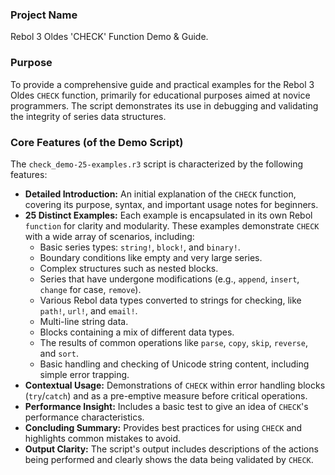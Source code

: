 ### Project Name
Rebol 3 Oldes 'CHECK' Function Demo & Guide.

### Purpose
To provide a comprehensive guide and practical examples for the Rebol 3 Oldes `CHECK` function, primarily for educational purposes aimed at novice programmers. The script demonstrates its use in debugging and validating the integrity of series data structures.

### Core Features (of the Demo Script)
The `check_demo-25-examples.r3` script is characterized by the following features:
*   **Detailed Introduction:** An initial explanation of the `CHECK` function, covering its purpose, syntax, and important usage notes for beginners.
*   **25 Distinct Examples:** Each example is encapsulated in its own Rebol `function` for clarity and modularity. These examples demonstrate `CHECK` with a wide array of scenarios, including:
    *   Basic series types: `string!`, `block!`, and `binary!`.
    *   Boundary conditions like empty and very large series.
    *   Complex structures such as nested blocks.
    *   Series that have undergone modifications (e.g., `append`, `insert`, `change` for case, `remove`).
    *   Various Rebol data types converted to strings for checking, like `path!`, `url!`, and `email!`.
    *   Multi-line string data.
    *   Blocks containing a mix of different data types.
    *   The results of common operations like `parse`, `copy`, `skip`, `reverse`, and `sort`.
    *   Basic handling and checking of Unicode string content, including simple error trapping.
*   **Contextual Usage:** Demonstrations of `CHECK` within error handling blocks (`try`/`catch`) and as a pre-emptive measure before critical operations.
*   **Performance Insight:** Includes a basic test to give an idea of `CHECK`'s performance characteristics.
*   **Concluding Summary:** Provides best practices for using `CHECK` and highlights common mistakes to avoid.
*   **Output Clarity:** The script's output includes descriptions of the actions being performed and clearly shows the data being validated by `CHECK`.
